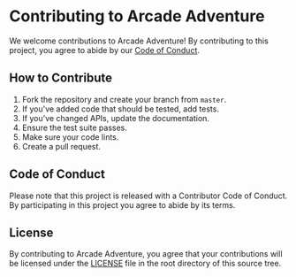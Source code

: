 <!-- 
    Replace all Arcade Adventure
-->

# Contributing to Arcade Adventure

We welcome contributions to Arcade Adventure! By contributing to this project, you agree to abide by our [Code of Conduct](CODE_OF_CONDUCT.md).

## How to Contribute

1. Fork the repository and create your branch from `master`.
2. If you've added code that should be tested, add tests.
3. If you've changed APIs, update the documentation.
4. Ensure the test suite passes.
5. Make sure your code lints.
6. Create a pull request.

## Code of Conduct

Please note that this project is released with a Contributor Code of Conduct. By participating in this project you agree to abide by its terms.

## License

By contributing to Arcade Adventure, you agree that your contributions will be licensed under the [LICENSE](LICENSE) file in the root directory of this source tree.
